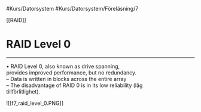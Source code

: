 #Kurs/Datorsystem #Kurs/Datorsystem/Föreläsning/7 

[[RAID]]
# RAID Level 0
***
  
• RAID Level 0, also known as drive spanning,  
provides improved performance, but no redundancy.  
– Data is written in blocks across the entire array  
– The disadvantage of RAID 0 is in its low reliability (låg  
tillförlitlighet).

![[f7_raid_level_0.PNG]]